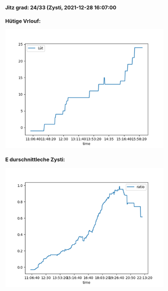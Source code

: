 ### Jitz grad: 24/33 (Zysti, 2021-12-28 16:07:00

### Hütige Vrlouf:
![Graph](Today.png)

### E durschnittleche Zysti:
![Graph](Zysti.png)